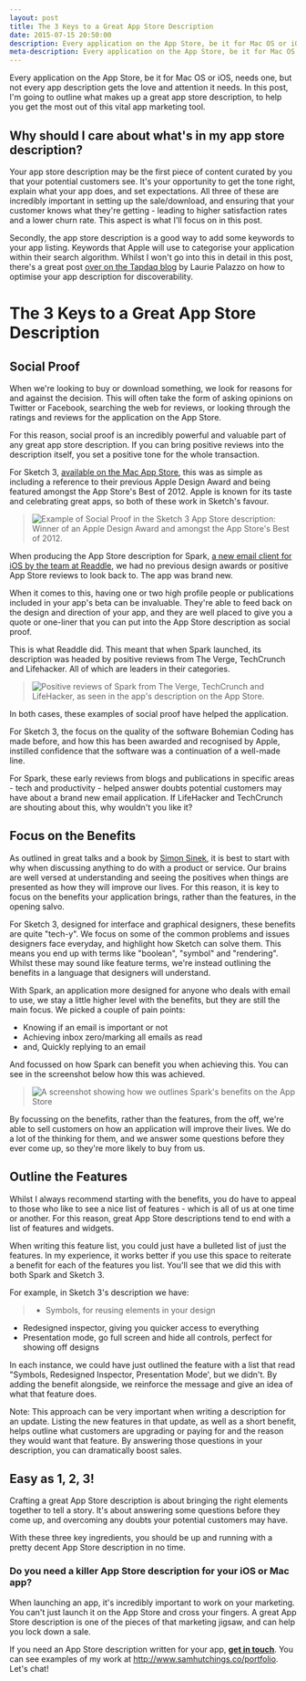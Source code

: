 ```yaml
---
layout: post
title: The 3 Keys to a Great App Store Description
date: 2015-07-15 20:50:00
description: Every application on the App Store, be it for Mac OS or iOS, needs one, but not every app description gets the love and attention it needs.
meta-description: Every application on the App Store, be it for Mac OS or iOS, needs one, but not every app description gets the love and attention it needs.
---
```

Every application on the App Store, be it for Mac OS or iOS, needs one, but not every app description gets the love and attention it needs. In this post, I'm going to outline what makes up a great app store description, to help you get the most out of this vital app marketing tool.

## Why should I care about what's in my app store description?

Your app store description may be the first piece of content curated by you that your potential customers see. It's your opportunity to get the tone right, explain what your app does, and set expectations. All three of these are incredibly important in setting up the sale/download, and ensuring that your customer knows what they're getting - leading to higher satisfaction rates and a lower churn rate. This aspect is what I'll focus on in this post.

Secondly, the app store description is a good way to add some keywords to your app listing. Keywords that Apple will use to categorise your application within their search algorithm. Whilst I won't go into this in detail in this post, there's a great post [over on the Tapdaq blog](http://blog.tapdaq.com/app-marketing/optimise-app-description-improve-discoverability/) by Laurie Palazzo on how to optimise your app description for discoverability.

# The 3 Keys to a Great App Store Description

## Social Proof

When we're looking to buy or download something, we look for reasons for and against the decision. This will often take the form of asking opinions on Twitter or Facebook, searching the web for reviews, or looking through the ratings and reviews for the application on the App Store.

For this reason, social proof is an incredibly powerful and valuable part of any great app store description. If you can bring positive reviews into the description itself, you set a positive tone for the whole transaction.

For Sketch 3, [available on the Mac App Store](https://itunes.apple.com/gb/app/sketch-3/id852320343?mt=12), this was as simple as including a reference to their previous Apple Design Award and being featured amongst the App Store's Best of 2012. Apple is known for its taste and celebrating great apps, so both of these work in Sketch's favour.

> ![Example of Social Proof in the Sketch 3 App Store description: Winner of an Apple Design Award and amongst the App Store's Best of 2012.](/content/images/2015/07/Screen-Shot-2015-07-15-at-22-19-43.png)

When producing the App Store description for Spark, [a new email client for iOS by the team at Readdle](https://itunes.apple.com/gb/app/spark-fast-smart-email-for/id997102246?mt=8), we had no previous design awards or positive App Store reviews to look back to. The app was brand new. 

When it comes to this, having one or two high profile people or publications included in your app's beta can be invaluable. They're able to feed back on the design and direction of your app, and they are well placed to give you a quote or one-liner that you can put into the App Store description as social proof.

This is what Readdle did. This meant that when Spark launched, its description was headed by positive reviews from The Verge, TechCrunch and Lifehacker. All of which are leaders in their categories.

> ![Positive reviews of Spark from The Verge, TechCrunch and LifeHacker, as seen in the app's description on the App Store.](/content/images/2015/07/Screen-Shot-2015-07-15-at-22-20-16.png)

In both cases, these examples of social proof have helped the application.

For Sketch 3, the focus on the quality of the software Bohemian Coding has made before, and how this has been awarded and recognised by Apple, instilled confidence that the software was a continuation of a well-made line.

For Spark, these early reviews from blogs and publications in specific areas - tech and productivity - helped answer doubts potential customers may have about a brand new email application. If LifeHacker and TechCrunch are shouting about this, why wouldn't you like it?

## Focus on the Benefits

As outlined in great talks and a book by [Simon Sinek](https://www.startwithwhy.com), it is best to start with why when discussing anything to do with a product or service. Our brains are well versed at understanding and seeing the positives when things are presented as how they will improve our lives. For this reason, it is key to focus on the benefits your application brings, rather than the features, in the opening salvo.

For Sketch 3, designed for interface and graphical designers, these benefits are quite "tech-y". We focus on some of the common problems and issues designers face everyday, and highlight how Sketch can solve them. This means you end up with terms like "boolean", "symbol" and "rendering". Whilst these may sound like feature terms, we're instead outlining the benefits in a language that designers will understand.

With Spark, an application more designed for anyone who deals with email to use, we stay a little higher level with the benefits, but they are still the main focus. We picked a couple of pain points:

- Knowing if an email is important or not
- Achieving inbox zero/marking all emails as read
- and, Quickly replying to an email

And focussed on how Spark can benefit you when achieving this. You can see in the screenshot below how this was achieved.

> ![A screenshot showing how we outlines Spark's benefits on the App Store](/content/images/2015/07/Screen-Shot-2015-07-15-at-22-56-17.png)

By focussing on the benefits, rather than the features, from the off, we're able to sell customers on how an application will improve their lives. We do a lot of the thinking for them, and we answer some questions before they ever come up, so they're more likely to buy from us.

## Outline the Features

Whilst I always recommend starting with the benefits, you do have to appeal to those who like to see a nice list of features - which is all of us at one time or another. For this reason, great App Store descriptions tend to end with a list of features and widgets.

When writing this feature list, you could just have a bulleted list of just the features. In my experience, it works better if you use this space to reiterate a benefit for each of the features you list. You'll see that we did this with both Spark and Sketch 3.

For example, in Sketch 3's description we have:

> - Symbols, for reusing elements in your design
- Redesigned inspector, giving you quicker access to everything
- Presentation mode, go full screen and hide all controls, perfect for showing off designs

In each instance, we could have just outlined the feature with a list that read "Symbols, Redesigned Inspector, Presentation Mode', but we didn't. By adding the benefit alongside, we reinforce the message and give an idea of what that feature does.

Note: This approach can be very important when writing a description for an update. Listing the new features in that update, as well as a short benefit, helps outline what customers are upgrading or paying for and the reason they would want that feature. By answering those questions in your description, you can dramatically boost sales.

## Easy as 1, 2, 3!

Crafting a great App Store description is about bringing the right elements together to tell a story. It's about answering some questions before they come up, and overcoming any doubts your potential customers may have.

With these three key ingredients, you should be up and running with a pretty decent App Store description in no time.

### Do you need a killer App Store description for your iOS or Mac app?

When launching an app, it's incredibly important to work on your marketing. You can't just launch it on the App Store and cross your fingers. A great App Store description is one of the pieces of that marketing jigsaw, and can help you lock down a sale.

If you need an App Store description written for your app, **[get in touch](http://samhutchings.co/hireme/)**. You can see examples of my work at http://www.samhutchings.co/portfolio. Let's chat!